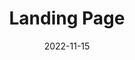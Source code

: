 ---
title: "Landing Page"  # Add a page title.
summary: "Hello!"  # Add a page description.
date: "2022-11-15"  # Add today's date.
type: "widget_page"  # Page type is a Widget Page
---